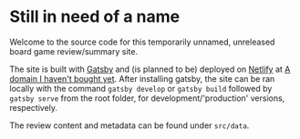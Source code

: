# Still in need of a name

Welcome to the source code for this temporarily unnamed, unreleased board game review/summary site.

The site is built with [Gatsby](https://www.gatsbyjs.org/) and (is planned to be) deployed on [Netlify](https://www.netlify.com/) at [A domain I haven't bought yet](#). After installing gatsby, the site can be ran locally with the command `gatsby develop` or `gatsby build` followed by `gatsby serve` from the root folder, for development/'production' versions, respectively.

The review content and metadata can be found under `src/data`.
